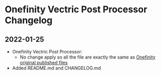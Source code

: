 Onefinity Vectric Post Processor Changelog
=============================================

## 2022-01-25
 - Onefinity Vectric Post Processor:
   - No change apply so all the file are exactly the same as [Onefinity original published files](https://github.com/OneFinityCNC/onefinity-post-processors)
 - Added  README.md and CHANGELOG.md

